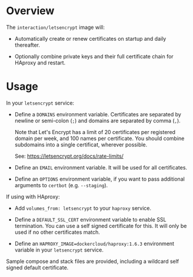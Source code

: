 # Overview

The `interaction/letsencrypt` image will:

  * Automatically create or renew certificates on startup and daily thereafter.

  * Optionally combine private keys and their full certificate chain for
    HAproxy and restart.

# Usage

In your `letsencrypt` service:

  * Define a `DOMAINS` environment variable. Certificates are separated by
    newline or semi-colon (`;`) and domains are separated by comma (`,`).

    Note that Let's Encrypt has a limit of 20 certificates per registered
    domain per week, and 100 names per certificate. You should combine
    subdomains into a single certificat, wherever possible.

    See: https://letsencrypt.org/docs/rate-limits/

  * Define an `EMAIL` environment variable. It will be used for all
    certificates.

  * Define an `OPTIONS` environment variable, if you want to pass additional
    arguments to `certbot` (e.g. `--staging`).

If using with HAproxy:

  * Add `volumes_from: letsencrypt` to your `haproxy` service.

  * Define a `DEFAULT_SSL_CERT` environment variable to enable SSL termination.
    You can use a self signed certificate for this. It will only be used if no
    other certificates match.

  * Define an `HAPROXY_IMAGE=dockercloud/haproxy:1.6.3` environment variable in
    your `letsencrypt` service.

Sample compose and stack files are provided, including a wildcard self signed
default certificate.
